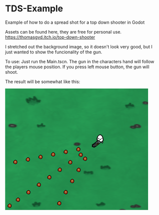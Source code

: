 # TDS-Example
Example of how to do a spread shot for a top down shooter in Godot

Assets can be found here, they are free for personal use. 
https://thomasgvd.itch.io/top-down-shooter

I  stretched out the background image, so it doesn't look very good, but I just wanted to show the funcionality of the gun. 

To use: Just run the Main.tscn. The gun in the characters hand will follow the players mouse position. If you press left mouse button, the gun will shoot. 

The result will be somewhat like this:

![screenshot](https://github.com/kelgrim/TDS-Example/blob/master/screenshot/2021-04-16%2013_23_45-TDS-Example%20(DEBUG).png)
